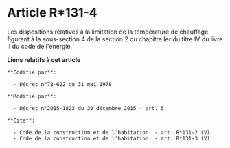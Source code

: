 # Article R*131-4

Les dispositions relatives à la limitation de la température de chauffage figurent à la sous-section 4 de la section 2 du
chapitre Ier du titre IV du livre II du code de l'énergie.

**Liens relatifs à cet article**

	**Codifié par**:

	  - Décret n°78-622 du 31 mai 1978

	**Modifié par**:

	  - Décret n°2015-1823 du 30 décembre 2015 - art. 5

	**Cite**:

	  - Code de la construction et de l'habitation. - art. R*131-2 (V)
	  - Code de la construction et de l'habitation. - art. R*131-3 (V)
